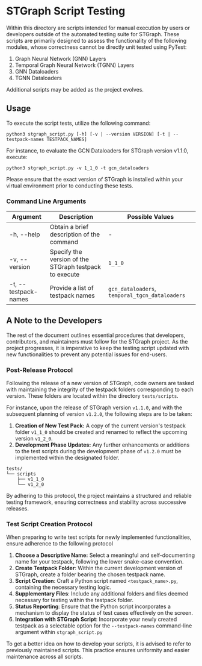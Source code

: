 # STGraph Script Testing

Within this directory are scripts intended for manual execution by users or developers outside of the automated testing suite for STGraph. These scripts are primarily designed to assess the functionality of the following modules, whose correctness cannot be directly unit tested using PyTest:

1. Graph Neural Network (GNN) Layers
2. Temporal Graph Neural Network (TGNN) Layers
3. GNN Dataloaders
4. TGNN Dataloaders

Additional scripts may be added as the project evolves.

## Usage

To execute the script tests, utilize the following command:

```
python3 stgraph_script.py [-h] [-v | --version VERSION] [-t | --testpack-names TESTPACK_NAMES]
```

For instance, to evaluate the GCN Dataloaders for STGraph version v1.1.0, execute:

```
python3 stgraph_script.py -v 1_1_0 -t gcn_dataloaders
```

Please ensure that the exact version of STGraph is installed within your virtual environment prior to conducting these tests.

### Command Line Arguments

| Argument             | Description                                            | Possible Values                                |
| -------------------- | ------------------------------------------------------ | ---------------------------------------------- |
| -h, --help           | Obtain a brief description of the command              | -                                              |
| -v, --version        | Specify the version of the STGraph testpack to execute | `1_1_0`                                        |
| -t, --testpack-names | Provide a list of testpack names                       | `gcn_dataloaders`, `temporal_tgcn_dataloaders` |

## A Note to the Developers

The rest of the document outlines essential procedures that developers, contributors, and maintainers must follow for the STGraph project. As the project progresses, it is imperative to keep the testing script updated with new functionalities to prevent any potential issues for end-users.

### Post-Release Protocol

Following the release of a new version of STGraph, code owners are tasked with maintaining the integrity of the testpack folders corresponding to each version. These folders are located within the directory `tests/scripts`.

For instance, upon the release of STGraph version `v1.1.0`, and with the subsequent planning of version `v1.2.0`, the following steps are to be taken:

1. **Creation of New Test Pack:** A copy of the current version's testpack folder `v1_1_0` should be created and renamed to reflect the upcoming version `v1_2_0`.
2. **Development Phase Updates:** Any further enhancements or additions to the test scripts during the development phase of `v1.2.0` must be implemented within the designated folder. 

```
tests/
└── scripts
    ├── v1_1_0
    └── v1_2_0
```

By adhering to this protocol, the project maintains a structured and reliable testing framework, ensuring correctness and stability across successive releases.

### Test Script Creation Protocol

When preparing to write test scripts for newly implemented functionalities, ensure adherence to the following protocol

1. **Choose a Descriptive Name:** Select a meaningful and self-documenting name for your testpack, following the lower snake-case convention.
2. **Create Testpack Folder**: Within the current development version of STGraph, create a folder bearing the chosen testpack name.
3. **Script Creation**: Craft a Python script named `<testpack_name>.py`, containing the necessary testing logic.
4. **Supplementary Files**: Include any additional folders and files deemed necessary for testing within the testpack folder.
5. **Status Reporting**: Ensure that the Python script incorporates a mechanism to display the status of test cases effectively on the screen.
6. **Integration with STGraph Script**: Incorporate your newly created testpack as a selectable option for the `--testpack-names` command-line argument within `stgraph_script.py`

To get a better idea on how to develop your scripts, it is advised to refer to previously maintained scripts. This practice ensures uniformity and easier maintenance across all scripts.